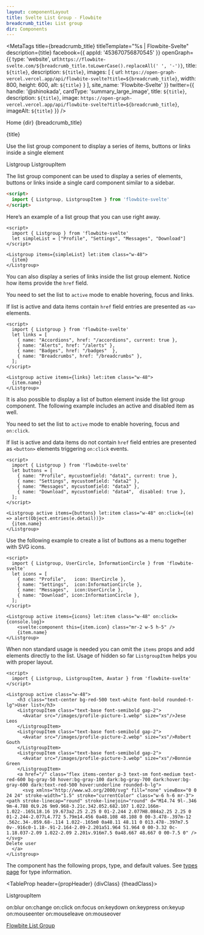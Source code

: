 ```yaml
---
layout: componentLayout
title: Svelte List Group - Flowbite
breadcrumb_title: List group
dir: Components
---
```



<MetaTags
  title={breadcrumb_title}
  titleTemplate="%s | Flowbite-Svelte"
  description={title}
  facebook={{
  appId: '453670756870545'
}}
openGraph={{
  type: 'website',
  url:`https://flowbite-svelte.com/${breadcrumb_title.toLowerCase().replaceAll(' ', '-')}`,
    title: `${title}`,
    description: `${title}`,
    images: [
      {
        url: `https://open-graph-vercel.vercel.app/api/flowbite-svelte?title=${breadcrumb_title}`,
        width: 800,
        height: 600,
        alt: `${title}`
      }
    ],
    site_name: 'Flowbite-Svelte'
  }}
  twitter={{
    handle: '@shinokada',
    cardType: 'summary_large_image',
    title: `${title}`,
    description: `${title}`,
    image: `https://open-graph-vercel.vercel.app/api/flowbite-svelte?title=${breadcrumb_title}`,
    imageAlt: `${title}`
  }}
/>

<script>
  import { Htwo, ExampleDiv, GitHubSource, CompoDescription, TableProp, TableDefaultRow} from '../utils'
import { MetaTags } from 'svelte-meta-tags';
  import { Breadcrumb, BreadcrumbItem, Badge, Heading, P, A } from '$lib'

  import {props as componentProps} from '../props/Listgroup.json'
  // Props table
  let propHeader = ['Name', 'Type', 'Default']
  let divClass='w-full relative overflow-x-auto shadow-md sm:rounded-lg py-4'
  let theadClass ='text-xs text-gray-700 uppercase bg-gray-50 dark:bg-gray-700 dark:text-white'
</script>

<Breadcrumb class="pt-16 py-8">
  <BreadcrumbItem href="/" home >Home</BreadcrumbItem>
  <BreadcrumbItem>{dir}</BreadcrumbItem>
  <BreadcrumbItem>{breadcrumb_title}</BreadcrumbItem>
</Breadcrumb>

<Heading class="mb-2" tag="h1" customSize="text-3xl">{title}</Heading>

<CompoDescription>Use the list group component to display a series of items, buttons or links inside a single element</CompoDescription>

<ExampleDiv>
<GitHubSource href="list-group/Listgroup.svelte">Listgroup</GitHubSource>
<GitHubSource href="list-group/ListgroupItem.svelte">ListgroupItem</GitHubSource>
</ExampleDiv>

The list group component can be used to display a series of elements, buttons or links inside a single card component similar to a sidebar.

<Htwo label="Setup" />

```html
<script>
  import { Listgroup, ListgroupItem } from 'flowbite-svelte'
</script>
```

<Htwo label="Default list group" />

Here’s an example of a list group that you can use right away.

```svelte example
<script>
  import { Listgroup } from 'flowbite-svelte'
  let simpleList = ["Profile", "Settings", "Messages", "Download"]
</script>

<Listgroup items={simpleList} let:item class="w-48">
  {item}
</Listgroup>
```

<Htwo label="List group with links" />

You can also display a series of links inside the list group element. Notice how items provide the `href` field.

You need to set the list to `active` mode to enable hovering, focus and links.

If list is active and data items contain `href` field entries are presented as `<a>` elements.

```svelte example
<script>
  import { Listgroup } from 'flowbite-svelte'
  let links = [
    { name: "Accordions", href: "/accordions", current: true },
    { name: "Alerts", href: "/alerts" },
    { name: "Badges", href: "/badges"  },
    { name: "Breadcrumbs", href: "/breadcrumbs" },
  ];
</script>

<Listgroup active items={links} let:item class="w-48">
  {item.name}
</Listgroup>
```

<Htwo label="List group with buttons" />

It is also possible to display a list of button element inside the list group component. The following example includes an active and disabled item as well.

You need to set the list to `active` mode to enable hovering, focus and `on:click`.

If list is active and data items do not contain `href` field entries are presented as `<button>` elements triggering `on:click` events.

```svelte example
<script>
  import { Listgroup } from 'flowbite-svelte'
  let buttons = [
    { name: "Profile", mycustomfield: "data1", current: true },
    { name: "Settings", mycustomfield: "data2" },
    { name: "Messages", mycustomfield: "data3" },
    { name: "Download", mycustomfield: "data4",  disabled: true },
  ];
</script>

<Listgroup active items={buttons} let:item class="w-48" on:click={(e) => alert(Object.entries(e.detail))}>
  {item.name}
</Listgroup>
```

<Htwo label="List group with icons" />

Use the following example to create a list of buttons as a menu together with SVG icons.

```svelte example
<script>
  import { Listgroup, UserCircle, InformationCircle } from 'flowbite-svelte'
  let icons = [
    { name: "Profile",   icon: UserCircle },
    { name: "Settings",  icon:InformationCircle },
    { name: "Messages",  icon:UserCircle },
    { name: "Download", icon:InformationCircle },
  ];
</script>

<Listgroup active items={icons} let:item class="w-48" on:click={console.log}>
    <svelte:component this={item.icon} class="mr-2 w-5 h-5" />
    {item.name}
</Listgroup>
```

<Htwo label="Advanced" />

When non standard usage is needed you can omit the `items` props and add elements directly to the list.
Usage of hidden so far `ListgroupItem` helps you with proper layout.

```svelte example
<script>
  import { Listgroup, ListgroupItem, Avatar } from 'flowbite-svelte'
</script>

<Listgroup active class="w-48">
    <h3 class="text-center bg-red-500 text-white font-bold rounded-t-lg">User list</h3>
    <ListgroupItem class="text-base font-semibold gap-2">
      <Avatar src="/images/profile-picture-1.webp" size="xs"/>Jese Leos
    </ListgroupItem>
    <ListgroupItem class="text-base font-semibold gap-2">
      <Avatar src="/images/profile-picture-2.webp" size="xs"/>Robert Gouth
    </ListgroupItem>
    <ListgroupItem class="text-base font-semibold gap-2">
      <Avatar src="/images/profile-picture-3.webp" size="xs"/>Bonnie Green
    </ListgroupItem>
    <a href="/" class="flex items-center p-3 text-sm font-medium text-red-600 bg-gray-50 hover:bg-gray-100 dark:bg-gray-700 dark:hover:bg-gray-600 dark:text-red-500 hover:underline rounded-b-lg">
      <svg xmlns="http://www.w3.org/2000/svg" fill="none" viewBox="0 0 24 24" stroke-width="1.5" stroke="currentColor" class="w-6 h-6 mr-3"><path stroke-linecap="round" stroke-linejoin="round" d="M14.74 9l-.346 9m-4.788 0L9.26 9m9.968-3.21c.342.052.682.107 1.022.166m-1.022-.165L18.16 19.673a2.25 2.25 0 01-2.244 2.077H8.084a2.25 2.25 0 01-2.244-2.077L4.772 5.79m14.456 0a48.108 48.108 0 00-3.478-.397m-12 .562c.34-.059.68-.114 1.022-.165m0 0a48.11 48.11 0 013.478-.397m7.5 0v-.916c0-1.18-.91-2.164-2.09-2.201a51.964 51.964 0 00-3.32 0c-1.18.037-2.09 1.022-2.09 2.201v.916m7.5 0a48.667 48.667 0 00-7.5 0" /></svg>
Delete user
  </a>
</Listgroup>
```

<Htwo label="Props" />

<p>The component has the following props, type, and default values. See <A href="/pages/types">types 
 page</A> for type information.</p>

<TableProp header={propHeader} {divClass} {theadClass}>
  <TableDefaultRow items={componentProps} rowState='hover' />
</TableProp>

<Htwo label="Forwarded Events" />

<Heading tag="h3" customSize="text-xl font-semibold" class="mb-4">ListgroupItem</Heading>

<div class="flex flex-wrap gap-2">
<Badge large={true}>on:blur</Badge>
<Badge large={true}>on:change</Badge>
<Badge large={true}>on:click</Badge>
<Badge large={true}>on:focus</Badge>
<Badge large={true}>on:keydown</Badge>
<Badge large={true}>on:keypress</Badge>
<Badge large={true}>on:keyup</Badge>
<Badge large={true}>on:mouseenter</Badge>
<Badge large={true}>on:mouseleave</Badge>
<Badge large={true}>on:mouseover</Badge>
</div>

<Htwo label="References" />

<P>
  <A href="https://flowbite.com/docs/components/list-group/" target="_blank" rel="noreferrer" class="link"
    >Flowbite List Group</A
  >
</P>

